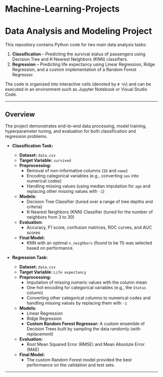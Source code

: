 # Machine-Learning-Projects
# Data Analysis and Modeling Project

This repository contains Python code for two main data analysis tasks:
1. **Classification** – Predicting the survival status of passengers using Decision Tree and K-Nearest Neighbors (KNN) classifiers.
2. **Regression** – Predicting life expectancy using Linear Regression, Ridge Regression, and a custom implementation of a Random Forest Regressor.

The code is organized into interactive cells (denoted by `# %%`) and can be executed in an environment such as Jupyter Notebook or Visual Studio Code.

---

## Overview

The project demonstrates end-to-end data processing, model training, hyperparameter tuning, and evaluation for both classification and regression problems.

- **Classification Task:**  
  - **Dataset:** `data.csv`  
  - **Target Variable:** `survived`  
  - **Preprocessing:**  
    - Removal of non-informative columns (`ID` and `name`)
    - Encoding categorical variables (e.g., converting `sex` into numerical codes)
    - Handling missing values (using median imputation for `age` and replacing other missing values with `-1`)
  - **Models:**  
    - Decision Tree Classifier (tuned over a range of tree depths and criteria)
    - K-Nearest Neighbors (KNN) Classifier (tuned for the number of neighbors from 3 to 30)
  - **Evaluation:**  
    - Accuracy, F1 score, confusion matrices, ROC curves, and AUC scores
  - **Final Model:**  
    - KNN with an optimal `n_neighbors` (found to be 11) was selected based on performance.

- **Regression Task:**  
  - **Dataset:** `data.csv`  
  - **Target Variable:** `Life expectancy`  
  - **Preprocessing:**  
    - Imputation of missing numeric values with the column mean
    - One-hot encoding for categorical variables (e.g., the `Status` column)
    - Converting other categorical columns to numerical codes and handling missing values by replacing them with `-1`
  - **Models:**  
    - Linear Regression
    - Ridge Regression
    - **Custom Random Forest Regressor:** A custom ensemble of Decision Trees built by sampling the data randomly (with replacement)
  - **Evaluation:**  
    - Root Mean Squared Error (RMSE) and Mean Absolute Error (MAE)
  - **Final Model:**  
    - The custom Random Forest model provided the best performance on the validation and test sets.

---


